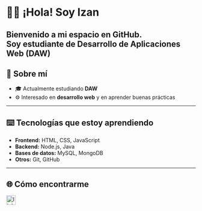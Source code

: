 # 👋🏼 ¡Hola! Soy Izan  

Bienvenido a mi espacio en GitHub.  
Soy **estudiante de Desarrollo de Aplicaciones Web (DAW)** 
---

## 👤 Sobre mí
- 🎓 Actualmente estudiando **DAW**  
- ⚙️ Interesado en **desarrollo web** y en aprender buenas prácticas  
---

## ⌨️ Tecnologías que estoy aprendiendo
- **Frontend:** HTML, CSS, JavaScript  
- **Backend:** Node.js, Java  
- **Bases de datos:** MySQL, MongoDB  
- **Otros:** Git, GitHub 

---

## 🌐 Cómo encontrarme 
  <img src="https://img.shields.io/static/v1?message=LinkedIn&logo=linkedin&label=&color=0077B5&logoColor=white&labelColor=&style=for-the-badge" height="25" alt="linkedin logo"  />


